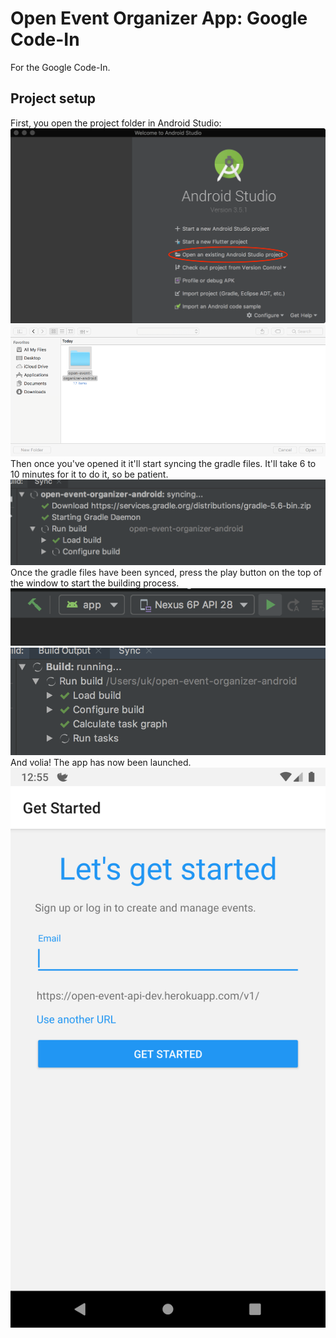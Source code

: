 # Open Event Organizer App: Google Code-In
For the Google Code-In.
## Project setup
First, you open the project folder in Android Studio:
![alt text](https://raw.githubusercontent.com/niknabhankhan/open-event-organizer-android/development/GoogleCodeInReadmeFiles/GoogleCodeInAndroid0.png)
![alt text](https://raw.githubusercontent.com/niknabhankhan/open-event-organizer-android/development/GoogleCodeInReadmeFiles/GoogleCodeInAndroid0.5.png)
Then once you've opened it it'll start syncing the gradle files. It'll take 6 to 10 minutes for it to do it, so be patient.
![alt text](https://raw.githubusercontent.com/niknabhankhan/open-event-organizer-android/development/GoogleCodeInReadmeFiles/GoogleCodeInAndroid1.png)
Once the gradle files have been synced, press the play button on the top of the window to start the building process.
![alt text](https://raw.githubusercontent.com/niknabhankhan/open-event-organizer-android/development/GoogleCodeInReadmeFiles/GoogleCodeInAndroid2.png)
![alt text](https://github.com/niknabhankhan/open-event-organizer-android/blob/development/GoogleCodeInReadmeFiles/GoogleCodeInAndroid3.png)
And volia! The app has now been launched.
![alt text](https://raw.githubusercontent.com/niknabhankhan/open-event-organizer-android/development/GoogleCodeInReadmeFiles/GoogleCodeInAndroid4.png)
